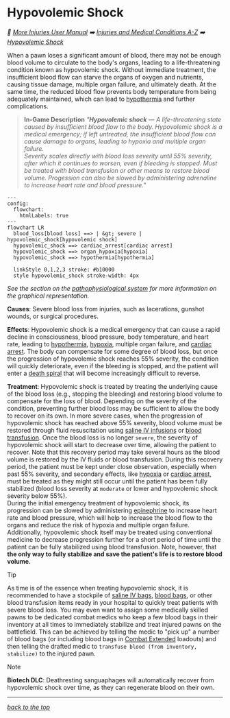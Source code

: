# Hypovolemic Shock

<!-- @generate_breadcrumb_trail {"template": "_:file_folder: {0}_", "connector": " :arrow_right: "} -->
_:file_folder: [More Injuries User Manual](/docs/wiki/README.md) :arrow_right: [Injuries and Medical Conditions A-Z](/docs/wiki/injuries/README.md) :arrow_right: [Hypovolemic Shock](/docs/wiki/injuries/hypovolemic-shock.md)_
<!-- @end_generated_block -->

When a pawn loses a significant amount of blood, there may not be enough blood volume to circulate to the body's organs, leading to a life-threatening condition known as hypovolemic shock. Without immediate treatment, the insufficient blood flow can starve the organs of oxygen and nutrients, causing tissue damage, multiple organ failure, and ultimately death. At the same time, the reduced blood flow prevents body temperature from being adequately maintained, which can lead to [hypothermia](/docs/wiki/injuries/hypothermia.md#hypothermia) and further complications.

> **In-Game Description**
> _"**Hypovolemic shock** &mdash; A life-threatening state caused by insufficient blood flow to the body. Hypovolemic shock is a medical emergency; if left untreated, the insufficient blood flow can cause damage to organs, leading to hypoxia and multiple organ failure.  
> Severity scales directly with blood loss severity until 55% severity, after which it continues to worsen, even if bleeding is stopped. Must be treated with blood transfusion or other means to restore blood volume. Progession can also be slowed by administering adrenaline to increase heart rate and blood pressure."_

```mermaid
---
config:
  flowchart:
    htmlLabels: true
---
flowchart LR
  blood_loss[blood loss] ==> | &gt; severe | hypovolemic_shock[hypovolemic shock]
  hypovolemic_shock ==> cardiac_arrest[cardiac arrest]
  hypovolemic_shock ==> organ_hypoxia[hypoxia]
  hypovolemic_shock ==> hypothermia[hypothermia]

  linkStyle 0,1,2,3 stroke: #b10000
  style hypovolemic_shock stroke-width: 4px
```

*See the section on the [pathophysiological system](/docs/wiki/pathophysiological-system.md#pathophysiological-system) for more information on the graphical representation.*

**Causes**: Severe blood loss from injuries, such as lacerations, gunshot wounds, or surgical procedures.

**Effects**: Hypovolemic shock is a medical emergency that can cause a rapid decline in consciousness, blood pressure, body temperature, and heart rate, leading to [hypothermia](/docs/wiki/injuries/hypothermia.md#hypothermia), [hypoxia](/docs/wiki/injuries/hypoxia.md#hypoxia), multiple organ failure, and [cardiac arrest](/docs/wiki/injuries/cardiac-arrest.md#cardiac-arrest). The body can compensate for some degree of blood loss, but once the progression of hypovolemic shock reaches 55% severity, the condition will quickly deteriorate, even if the bleeding is stopped, and the patient will enter a [death spiral](/docs/wiki/concepts.md#lethal-triad-of-trauma) that will become increasingly difficult to reverse.

**Treatment**: Hypovolemic shock is treated by treating the underlying cause of the blood loss (e.g., stopping the bleeding) and restoring blood volume to compensate for the loss of blood. Depending on the severity of the condition, preventing further blood loss may be sufficient to allow the body to recover on its own. In more severe cases, when the progression of hypovolemic shock has reached above 55% severity, blood volume must be restored through fluid resuscitation using [saline IV infusions](/docs/wiki/medical-devices.md#saline-iv-bag) or [blood transfusion](/docs/wiki/medical-devices.md#blood-bag). Once the blood loss is no longer `severe`, the severity of hypovolemic shock will start to decrease over time, allowing the patient to recover. Note that this recovery period may take several hours as the blood volume is restored by the IV fluids or blood transfusion. During this recovery period, the patient must be kept under close observation, especially when past 55% severity, and secondary effects, like [hypoxia](/docs/wiki/injuries/hypoxia.md#hypoxia) or [cardiac arrest](/docs/wiki/injuries/cardiac-arrest.md#cardiac-arrest), must be treated as they might still occur until the patient has been fully stabilized (blood loss severity at `moderate` or lower and hypovolemic shock severity below 55%).  
During the initial emergency treatment of hypovolemic shock, its progression can be slowed by administering [epinephrine](/docs/wiki/injuries/adrenaline-rush.md#adrenaline-rush) to increase heart rate and blood pressure, which will help to increase the blood flow to the organs and reduce the risk of hypoxia and multiple organ failure. Additionally, hypovolemic shock itself may be treated using conventional medicine to decrease progression further for a short period of time until the patient can be fully stabilized using blood transfusion. Note, however, that **the only way to fully stabilize and save the patient's life is to restore blood volume.**

> [!TIP]
> As time is of the essence when treating hypovolemic shock, it is recommended to have a stockpile of [saline IV bags](/docs/wiki/medical-devices.md#saline-iv-bag), [blood bags](/docs/wiki/medical-devices.md#blood-bag), or other blood transfusion items ready in your hospital to quickly treat patients with severe blood loss. You may even want to assign some medically skilled pawns to be dedicated combat medics who keep a few blood bags in their inventory at all times to immediately stabilize and treat injured pawns on the battlefield. This can be achieved by telling the medic to "pick up" a number of blood bags (or including blood bags in [Combat Extended](https://github.com/CombatExtended-Continued/CombatExtended) loadouts) and then telling the drafted medic to `transfuse blood (from inventory, stabilize)` to the injured pawn.

> [!NOTE]
> **Biotech DLC**: Deathresting sanguaphages will automatically recover from hypovolemic shock over time, as they can regenerate blood on their own.

<!-- @generate_link_to_top {"template": "---\n_[back to the top]({1})_"} -->
---
_[back to the top](#hypovolemic-shock)_
<!-- @end_generated_block -->
